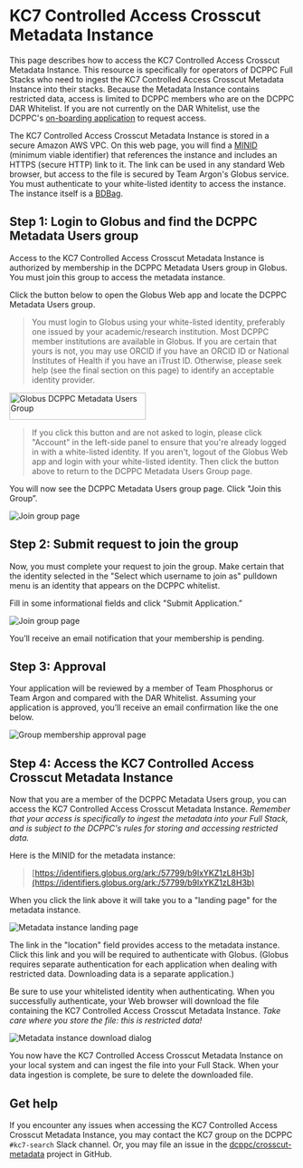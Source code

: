 
# KC7 Controlled Access Crosscut Metadata Instance

This page describes how to access the KC7 Controlled Access Crosscut Metadata Instance. This resource is specifically for operators of DCPPC Full Stacks who need to ingest the KC7 Controlled Access Crosscut Metadata Instance into their stacks. Because the Metadata Instance contains restricted data, access is limited to DCPPC members who are on the DCPPC DAR Whitelist. If you are not currently on the DAR Whitelist, use the DCPPC's [on-boarding application](https://docs.google.com/forms/d/e/1FAIpQLScg6X7Ce5PdP6EeEGWBAojt1Y6nn65FRKxvM8MqattL8ZnieQ/viewform) to request access.

The KC7 Controlled Access Crosscut Metadata Instance is stored in a secure Amazon AWS VPC. On this web page, you will find a [MINID](http://minid.bd2k.org/) (minimum viable identifier) that references the instance and includes an HTTPS (secure HTTP) link to it. The link can be used in any standard Web browser, but access to the file is secured by Team Argon's Globus service. You must authenticate to your white-listed identity to access the instance. The instance itself is a [BDBag](https://github.com/fair-research/bdbag).

## Step 1: Login to Globus and find the DCPPC Metadata Users group

Access to the KC7 Controlled Access Crosscut Metadata Instance is authorized by membership in the DCPPC Metadata Users group in Globus. You must join this group to access the metadata instance.

Click the button below to open the Globus Web app and locate the DCPPC Metadata Users group. 

> You must login to Globus using your white-listed identity, preferably one issued by your academic/research institution. Most DCPPC member institutions are available in Globus. If you are certain that yours is not, you may use ORCID if you have an ORCID ID or National Institutes of Health if you have an iTrust ID. Otherwise, please seek help (see the final section on this page) to identify an acceptable identity provider.

<a href="https://app.globus.org/groups/042352c2-b2db-11e8-9a89-0e5621afa498/" target="_blank">
  <img src="images/KC7-metadata-users-join-button.png" alt="Globus DCPPC Metadata Users Group" style="width:241px;height:48px;border:0;">
</a>

> If you click this button and are not asked to login, please click "Account" in the left-side panel to ensure that you're already logged in with a white-listed identity. If you aren't, logout of the Globus Web app and login with your white-listed identity. Then click the button above to return to the DCPPC Metadata Users Group page.

You will now see the DCPPC Metadata Users group page. Click "Join this Group”.

![Join group page](images/KC7-group-display.png)

## Step 2: Submit request to join the group

Now, you must complete your request to join the group. Make certain that the identity selected in the "Select which username to join as" pulldown menu is an identity that appears on the DCPPC whitelist.

Fill in some informational fields and click "Submit Application.”

![Join group page](images/KC7-group-join.png)

You’ll receive an email notification that your membership is pending.

## Step 3: Approval

Your application will be reviewed by a member of Team Phosphorus or Team Argon and compared with the DAR Whitelist. Assuming your application is approved, you’ll receive an email confirmation like the one below.

![Group membership approval page](images/KC7-metadata-users-approval-email.png)

## Step 4: Access the KC7 Controlled Access Crosscut Metadata Instance

Now that you are a member of the DCPPC Metadata Users group, you can access the KC7 Controlled Access Crosscut Metadata Instance. *Remember that your access is specifically to ingest the metadata into your Full Stack, and is subject to the DCPPC's rules for storing and accessing restricted data.*

Here is the MINID for the metadata instance:

> [https://identifiers.globus.org/ark:/57799/b9lxYKZ1zL8H3b](https://identifiers.globus.org/ark:/57799/b9lxYKZ1zL8H3b)

When you click the link above it will take you to a "landing page" for the metadata instance.

![Metadata instance landing page](images/KC7-landing-page.png)

The link in the "location" field provides access to the metadata instance. Click this link and you will be required to authenticate with Globus. (Globus requires separate authentication for each application when dealing with restricted data. Downloading data is a separate application.)

Be sure to use your whitelisted identity when authenticating. When you successfully authenticate, your Web browser will download the file containing the KC7 Controlled Access Crosscut Metadata Instance. *Take care where you store the file: this is restricted data!*

![Metadata instance download dialog](images/KC7-metadata-download.png)

You now have the KC7 Controlled Access Crosscut Metadata Instance on your local system and can ingest the file into your Full Stack. When your data ingestion is complete, be sure to delete the downloaded file.

## Get help

If you encounter any issues when accessing the KC7 Controlled Access Crosscut Metadata Instance, you may contact the KC7 group on the DCPPC `#kc7-search` Slack channel. Or, you may file an issue in the [dcppc/crosscut-metadata](https://github.com/dcppc/crosscut-metadata/issues) project in GitHub.
